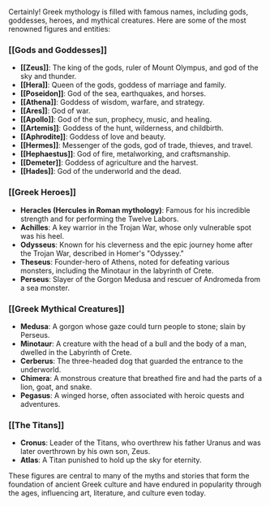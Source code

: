 Certainly! Greek mythology is filled with famous names, including gods, goddesses, heroes, and mythical creatures. Here are some of the most renowned figures and entities:

### [[Gods and Goddesses]]
- **[[Zeus]]**: The king of the gods, ruler of Mount Olympus, and god of the sky and thunder.
- **[[Hera]]**: Queen of the gods, goddess of marriage and family.
- **[[Poseidon]]**: God of the sea, earthquakes, and horses.
- **[[Athena]]**: Goddess of wisdom, warfare, and strategy.
- **[[Ares]]**: God of war.
- **[[Apollo]]**: God of the sun, prophecy, music, and healing.
- **[[Artemis]]**: Goddess of the hunt, wilderness, and childbirth.
- **[[Aphrodite]]**: Goddess of love and beauty.
- **[[Hermes]]**: Messenger of the gods, god of trade, thieves, and travel.
- **[[Hephaestus]]**: God of fire, metalworking, and craftsmanship.
- **[[Demeter]]**: Goddess of agriculture and the harvest.
- **[[Hades]]**: God of the underworld and the dead.

### [[Greek Heroes]]
- **Heracles (Hercules in Roman mythology)**: Famous for his incredible strength and for performing the Twelve Labors.
- **Achilles**: A key warrior in the Trojan War, whose only vulnerable spot was his heel.
- **Odysseus**: Known for his cleverness and the epic journey home after the Trojan War, described in Homer's "Odyssey."
- **Theseus**: Founder-hero of Athens, noted for defeating various monsters, including the Minotaur in the labyrinth of Crete.
- **Perseus**: Slayer of the Gorgon Medusa and rescuer of Andromeda from a sea monster.

### [[Greek Mythical Creatures]]
- **Medusa**: A gorgon whose gaze could turn people to stone; slain by Perseus.
- **Minotaur**: A creature with the head of a bull and the body of a man, dwelled in the Labyrinth of Crete.
- **Cerberus**: The three-headed dog that guarded the entrance to the underworld.
- **Chimera**: A monstrous creature that breathed fire and had the parts of a lion, goat, and snake.
- **Pegasus**: A winged horse, often associated with heroic quests and adventures.

### [[The Titans]]
- **Cronus**: Leader of the Titans, who overthrew his father Uranus and was later overthrown by his own son, Zeus.
- **Atlas**: A Titan punished to hold up the sky for eternity.

These figures are central to many of the myths and stories that form the foundation of ancient Greek culture and have endured in popularity through the ages, influencing art, literature, and culture even today.

